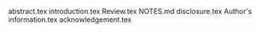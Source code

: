 abstract.tex
introduction.tex
Review.tex
NOTES.md
disclosure.tex
Author's information.tex
acknowledgement.tex
